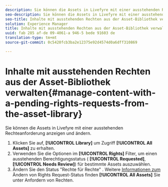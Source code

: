 ```yaml
---
description: Sie können die Assets in Livefyre mit einer ausstehenden Rechteanforderung anzeigen und ändern.
seo-description: Sie können die Assets in Livefyre mit einer ausstehenden Rechteanforderung anzeigen und ändern.
seo-title: Inhalte mit ausstehenden Rechten aus der Asset-Bibliothek verwalten
solution: Experience Manager
title: Inhalte mit ausstehenden Rechten aus der Asset-Bibliothek verwalten
uuid: fab 285 af-de 09-4061-a 946-5 bede 91603 de
translation-type: tm+mt
source-git-commit: 0c5420fcb3ba2e12375e92d4574d0a6dff310869

---
```



# Inhalte mit ausstehenden Rechten aus der Asset-Bibliothek verwalten{#manage-content-with-a-pending-rights-requests-from-the-asset-library}

Sie können die Assets in Livefyre mit einer ausstehenden Rechteanforderung anzeigen und ändern.

1. Klicken Sie auf, **[!UICONTROL Library]** um Zugriff **[!UICONTROL All Assets]** zu erhalten.
1. Verwenden Sie die Optionen im **[!UICONTROL Rights]** Filter, um einen ausstehenden Berechtigungsstatus ( **[!UICONTROL Requested]**, **[!UICONTROL Needs Review]**) für bestimmte Assets auszuwählen.
1. Ändern Sie den Status &quot;Rechte für Rechte&quot; . Weitere [Informationen zum](../c-how-requesting-rights-works/c-how-requesting-rights-works.md#c_how_requesting_rights_works) Ändern von Rights Request-Status finden **[!UICONTROL All Assets]** Sie unter Anfordern von Rechten.
